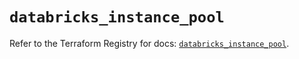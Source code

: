 # `databricks_instance_pool`

Refer to the Terraform Registry for docs: [`databricks_instance_pool`](https://registry.terraform.io/providers/databricks/databricks/1.48.0/docs/resources/instance_pool).
